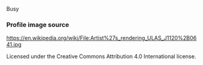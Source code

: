 Busy

### Profile image source
https://en.wikipedia.org/wiki/File:Artist%27s_rendering_ULAS_J1120%2B0641.jpg

Licensed under the Creative Commons Attribution 4.0 International license.
